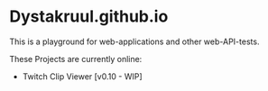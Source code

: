 # Dystakruul.github.io

This is a playground for web-applications and other web-API-tests.

These Projects are currently online:

- Twitch Clip Viewer [v0.10 - WIP]
